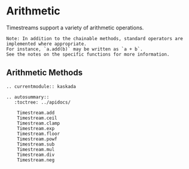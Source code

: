 # Arithmetic

Timestreams support a variety of arithmetic operations.

```{note}
Note: In addition to the chainable methods, standard operators are implemented where appropriate.
For instance, `a.add(b)` may be written as `a + b`.
See the notes on the specific functions for more information.
```

## Arithmetic Methods

```{eval-rst}
.. currentmodule:: kaskada

.. autosummary::
   :toctree: ../apidocs/

    Timestream.add
    Timestream.ceil
    Timestream.clamp
    Timestream.exp
    Timestream.floor
    Timestream.powf
    Timestream.sub
    Timestream.mul
    Timestream.div
    Timestream.neg
```